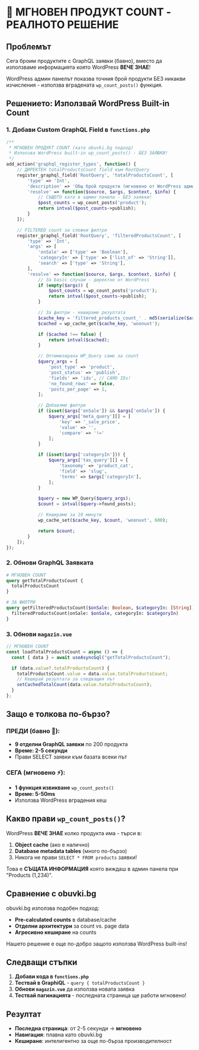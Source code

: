 # 🚀 МГНОВЕН ПРОДУКТ COUNT - РЕАЛНОТО РЕШЕНИЕ

## Проблемът

Сега броим продуктите с GraphQL заявки (бавно), вместо да използваме информацията която WordPress **ВЕЧЕ ЗНАЕ**!

WordPress админ панелът показва точния брой продукти БЕЗ никакви изчисления - използва вградената `wp_count_posts()` функция.

## Решението: Използвай WordPress Built-in Count

### 1. Добави Custom GraphQL Field в `functions.php`

```php
/**
 * МГНОВЕН ПРОДУКТ COUNT (като obuvki.bg подход)
 * Използва WordPress built-in wp_count_posts() - БЕЗ ЗАЯВКИ!
 */
add_action('graphql_register_types', function() {
    // ДИРЕКТЕН totalProductsCount field към RootQuery
    register_graphql_field('RootQuery', 'totalProductsCount', [
        'type' => 'Int',
        'description' => 'Общ брой продукти (мгновено от WordPress админ данни)',
        'resolve' => function($source, $args, $context, $info) {
            // СЪЩОТО като в админ панела - БЕЗ заявки!
            $post_counts = wp_count_posts('product');
            return intval($post_counts->publish);
        }
    ]);

    // FILTERED count за сложни филтри
    register_graphql_field('RootQuery', 'filteredProductsCount', [
        'type' => 'Int',
        'args' => [
            'onSale' => ['type' => 'Boolean'],
            'categoryIn' => ['type' => ['list_of' => 'String']],
            'search' => ['type' => 'String'],
        ],
        'resolve' => function($source, $args, $context, $info) {
            // За basic случаи - директно от WordPress
            if (empty($args)) {
                $post_counts = wp_count_posts('product');
                return intval($post_counts->publish);
            }

            // За филтри - кешираме резултата
            $cache_key = 'filtered_products_count_' . md5(serialize($args));
            $cached = wp_cache_get($cache_key, 'woonuxt');

            if ($cached !== false) {
                return intval($cached);
            }

            // Оптимизирана WP_Query само за count
            $query_args = [
                'post_type' => 'product',
                'post_status' => 'publish',
                'fields' => 'ids', // САМО IDs!
                'no_found_rows' => false,
                'posts_per_page' => 1,
            ];

            // Добавяме филтри
            if (isset($args['onSale']) && $args['onSale']) {
                $query_args['meta_query'][] = [
                    'key' => '_sale_price',
                    'value' => '',
                    'compare' => '!='
                ];
            }

            if (isset($args['categoryIn'])) {
                $query_args['tax_query'][] = [
                    'taxonomy' => 'product_cat',
                    'field' => 'slug',
                    'terms' => $args['categoryIn'],
                ];
            }

            $query = new WP_Query($query_args);
            $count = intval($query->found_posts);

            // Кешираме за 10 минути
            wp_cache_set($cache_key, $count, 'woonuxt', 600);

            return $count;
        }
    ]);
});
```

### 2. Обнови GraphQL Заявката

```graphql
# МГНОВЕН COUNT
query getTotalProductsCount {
  totalProductsCount
}

# ЗА ФИЛТРИ
query getFilteredProductsCount($onSale: Boolean, $categoryIn: [String]) {
  filteredProductsCount(onSale: $onSale, categoryIn: $categoryIn)
}
```

### 3. Обнови `magazin.vue`

```typescript
// МГНОВЕН COUNT
const loadTotalProductsCount = async () => {
  const { data } = await useAsyncGql("getTotalProductsCount");

  if (data.value?.totalProductsCount) {
    totalProductsCount.value = data.value.totalProductsCount;
    // Кеширай резултата за следващия път
    setCachedTotalCount(data.value.totalProductsCount);
  }
};
```

## Защо е толкова по-бързо?

### ПРЕДИ (бавно 🐌):

- **9 отделни GraphQL заявки** по 200 продукта
- **Време: 2-5 секунди**
- Прави SELECT заявки към базата всеки път

### СЕГА (мгновено ⚡):

- **1 функция извикване** `wp_count_posts()`
- **Време: 5-50ms**
- Използва WordPress вградения кеш

## Какво прави `wp_count_posts()`?

WordPress **ВЕЧЕ ЗНАЕ** колко продукта има - търси в:

1. **Object cache** (ако е налично)
2. **Database metadata tables** (много по-бързо)
3. Никога не прави `SELECT * FROM products` заявки!

Това е **СЪЩАТА ИНФОРМАЦИЯ** която виждаш в админ панела при "Products (1,234)".

## Сравнение с obuvki.bg

obuvki.bg използва подобен подход:

- **Pre-calculated counts** в database/cache
- **Отделни архитектури** за count vs. page data
- **Агресивно кеширане** на counts

Нашето решение е още по-добро защото използва WordPress built-ins!

## Следващи стъпки

1. **Добави кода в `functions.php`**
2. **Тествай в GraphiQL** - `query { totalProductsCount }`
3. **Обнови `magazin.vue`** да използва новата заявка
4. **Тествай пагинацията** - последната страница ще работи мгновено!

## Резултат

- **Последна страница**: от 2-5 секунди → **мгновено**
- **Навигация**: плавна като obuvki.bg
- **Кеширане**: интелигентно за още по-бърза производителност
